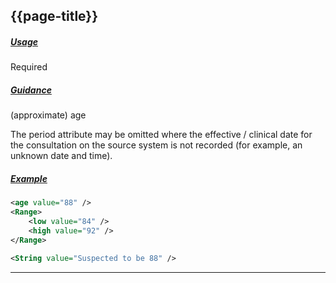 ## {{page-title}}

<h5><ins>Usage</ins></h5>

<span class="mro-circle required" title="Required"></span> Required


<h5><ins>Guidance</ins></h5>

(approximate) age

<div class="nhsd-a-box nhsd-a-box--bg-light-blue nhsd-!t-margin-bottom-6 nhsd-t-body">
    The period attribute may be omitted where the effective / clinical date for the consultation on the source system is not recorded (for example, an unknown date and time).
</div>

<h5><ins>Example</ins></h5>

```xml
<age value="88" />
<Range>
    <low value="84" />
    <high value="92" />
</Range>

<String value="Suspected to be 88" />
```

---